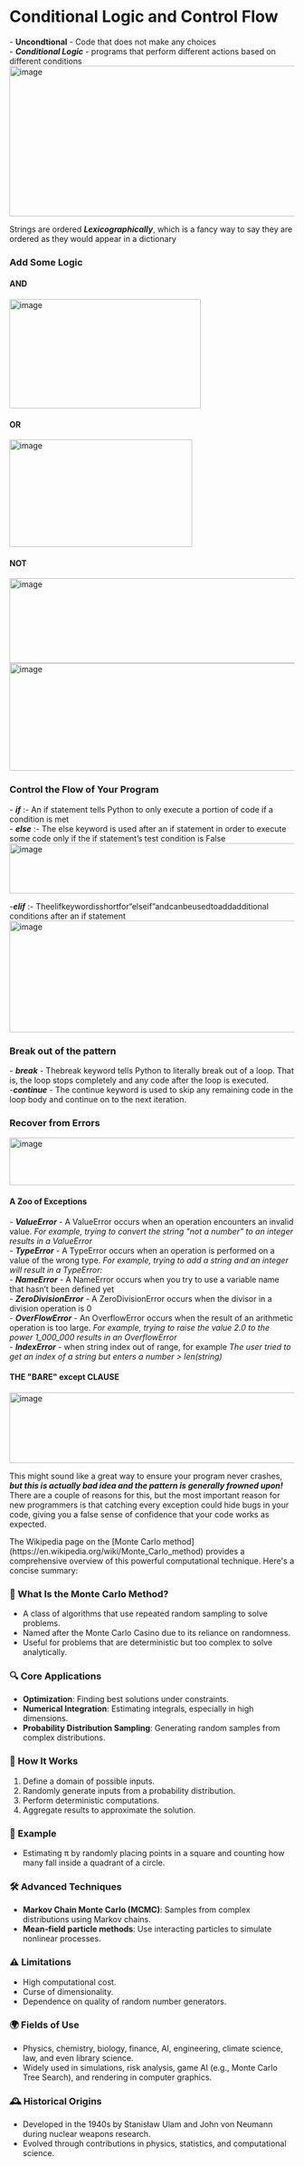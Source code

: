 <h1>Conditional Logic and Control Flow</h1>
- <b>Uncondtional</b> - Code that does not make any choices <br>
- <b><i>Conditional Logic</i></b> - programs that perform different actions based on different conditions <br>

<img width="646" height="266" alt="image" src="https://github.com/user-attachments/assets/12890522-9981-4f56-88d0-2306601ce796" />

Strings are ordered <b><i>Lexicographically</i></b>, which is a fancy way to say they are ordered as they would appear in a dictionary
<p>
  <h3>Add Some Logic</h3>
  <h4> AND</h4>
  <img width="338" height="193" alt="image" src="https://github.com/user-attachments/assets/d6941ebb-9a36-4215-97d7-296d7ab7f37e" />

<h4>OR</h4>
<img width="323" height="190" alt="image" src="https://github.com/user-attachments/assets/5616dbba-8ea4-4c1e-8d5f-dc83f0635969" />

<h4>NOT</h4>
<img width="577" height="150" alt="image" src="https://github.com/user-attachments/assets/a978c1b9-983c-4392-8a43-f2407e7ecdd1" /> <br>

<img width="507" height="190" alt="image" src="https://github.com/user-attachments/assets/8a855efd-d4fe-4515-b94c-1ba7f7b3dc48" />

</p>
<p>
  <h3>Control the Flow of Your Program</h3>
  - <b><i>if</i></b> :- An if statement tells Python to only execute a portion of code if a condition is met <br>
  - <b><i>else</i></b> :- The else keyword is used after an if statement in order to execute some code only if the if statement’s test condition is False <br>
  <img width="676" height="89" alt="image" src="https://github.com/user-attachments/assets/6ddb1bf8-f3ca-4f4d-bd0a-9444e2549202" /> <br>

  -<b><i>elif</i></b> :- Theelifkeywordisshortfor“elseif”andcanbeusedtoaddadditional
 conditions after an if statement <br>
  <img width="679" height="197" alt="image" src="https://github.com/user-attachments/assets/983edfe3-5867-4d5b-96b0-33c68472fa47" />

</p>
<p>
  <h3>Break out of the pattern</h3>
  - <b><i>break</i></b> - Thebreak keyword tells Python to literally break out of a loop. That is, the loop stops completely and any code after the loop is executed. <br>
  -<b><i>continue</i></b> - The continue keyword is used to skip any remaining code in the loop body and continue on to the next iteration.
  
  <h3>Recover from Errors</h3>
  <img width="684" height="84" alt="image" src="https://github.com/user-attachments/assets/8ed750aa-ed6b-4650-a19c-1d362612b474" />

<h4>A Zoo of Exceptions</h4>
- <b><i>ValueError</i></b> - A ValueError occurs when an operation encounters an invalid value. <i> For example, trying to convert the string "not a number" to an integer results in a ValueError</i> <br>
- <b><i>TypeError</i></b> - A TypeError occurs when an operation is performed on a value of the wrong type. <i> For example, trying to add a string and an integer will result in a TypeError:</i> <br>
- <b><i>NameError</i></b> - A NameError occurs when you try to use a variable name that hasn’t been defined yet <br>
- <b><i>ZeroDivisionError</i></b> - A ZeroDivisionError occurs when the divisor in a division operation is 0 <br>
- <b><i>OverFlowError</i></b> - An OverflowError occurs when the result of an arithmetic operation is too large. <i>For example, trying to raise the value 2.0 to the power 1_000_000 results in an OverflowError</i> <br>
- <b><i>IndexError</i></b> - when  string index out of range, for example <i>The user tried to get an index of a string but enters a number > len(string)</i>

<h4>THE "BARE" except CLAUSE</h4>
<img width="684" height="125" alt="image" src="https://github.com/user-attachments/assets/cd39c179-943c-4525-b9e4-4ddb6b778c3b" /> <br>
<p>
  This might sound like a great way to ensure your program never crashes, <b><i>but this is actually bad idea and the pattern is generally frowned upon!</i></b> <br>
  There are a couple of reasons for this, but the most important reason for new programmers is that catching every exception could hide bugs in your code, giving you a false sense of confidence that your code works as expected.
</p>

</p>
<p>
  The Wikipedia page on the [Monte Carlo method](https://en.wikipedia.org/wiki/Monte_Carlo_method) provides a comprehensive overview of this powerful computational technique. Here's a concise summary:

### 🧠 What Is the Monte Carlo Method?
- A class of algorithms that use repeated random sampling to solve problems.
- Named after the Monte Carlo Casino due to its reliance on randomness.
- Useful for problems that are deterministic but too complex to solve analytically.

### 🔍 Core Applications
- **Optimization**: Finding best solutions under constraints.
- **Numerical Integration**: Estimating integrals, especially in high dimensions.
- **Probability Distribution Sampling**: Generating random samples from complex distributions.

### 🧪 How It Works
1. Define a domain of possible inputs.
2. Randomly generate inputs from a probability distribution.
3. Perform deterministic computations.
4. Aggregate results to approximate the solution.

### 📌 Example
- Estimating π by randomly placing points in a square and counting how many fall inside a quadrant of a circle.

### 🛠️ Advanced Techniques
- **Markov Chain Monte Carlo (MCMC)**: Samples from complex distributions using Markov chains.
- **Mean-field particle methods**: Use interacting particles to simulate nonlinear processes.

### ⚠️ Limitations
- High computational cost.
- Curse of dimensionality.
- Dependence on quality of random number generators.

### 🌍 Fields of Use
- Physics, chemistry, biology, finance, AI, engineering, climate science, law, and even library science.
- Widely used in simulations, risk analysis, game AI (e.g., Monte Carlo Tree Search), and rendering in computer graphics.

### 🕰️ Historical Origins
- Developed in the 1940s by Stanisław Ulam and John von Neumann during nuclear weapons research.
- Evolved through contributions in physics, statistics, and computational science.

</p>
